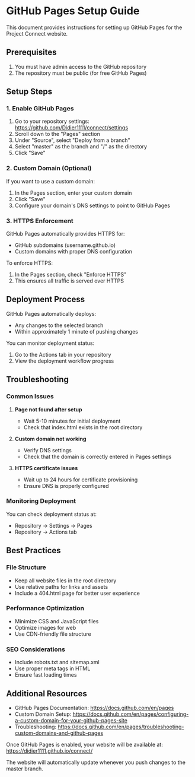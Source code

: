 # GitHub Pages Setup Guide

This document provides instructions for setting up GitHub Pages for the Project Connect website.

## Prerequisites

1. You must have admin access to the GitHub repository
2. The repository must be public (for free GitHub Pages)

## Setup Steps

### 1. Enable GitHub Pages

1. Go to your repository settings: https://github.com/Didier1111/connect/settings
2. Scroll down to the "Pages" section
3. Under "Source", select "Deploy from a branch"
4. Select "master" as the branch and "/" as the directory
5. Click "Save"

### 2. Custom Domain (Optional)

If you want to use a custom domain:

1. In the Pages section, enter your custom domain
2. Click "Save"
3. Configure your domain's DNS settings to point to GitHub Pages

### 3. HTTPS Enforcement

GitHub Pages automatically provides HTTPS for:
- GitHub subdomains (username.github.io)
- Custom domains with proper DNS configuration

To enforce HTTPS:
1. In the Pages section, check "Enforce HTTPS"
2. This ensures all traffic is served over HTTPS

## Deployment Process

GitHub Pages automatically deploys:
- Any changes to the selected branch
- Within approximately 1 minute of pushing changes

You can monitor deployment status:
1. Go to the Actions tab in your repository
2. View the deployment workflow progress

## Troubleshooting

### Common Issues

1. **Page not found after setup**
   - Wait 5-10 minutes for initial deployment
   - Check that index.html exists in the root directory

2. **Custom domain not working**
   - Verify DNS settings
   - Check that the domain is correctly entered in Pages settings

3. **HTTPS certificate issues**
   - Wait up to 24 hours for certificate provisioning
   - Ensure DNS is properly configured

### Monitoring Deployment

You can check deployment status at:
- Repository → Settings → Pages
- Repository → Actions tab

## Best Practices

### File Structure
- Keep all website files in the root directory
- Use relative paths for links and assets
- Include a 404.html page for better user experience

### Performance Optimization
- Minimize CSS and JavaScript files
- Optimize images for web
- Use CDN-friendly file structure

### SEO Considerations
- Include robots.txt and sitemap.xml
- Use proper meta tags in HTML
- Ensure fast loading times

## Additional Resources

- GitHub Pages Documentation: https://docs.github.com/en/pages
- Custom Domain Setup: https://docs.github.com/en/pages/configuring-a-custom-domain-for-your-github-pages-site
- Troubleshooting: https://docs.github.com/en/pages/troubleshooting-custom-domains-and-github-pages

Once GitHub Pages is enabled, your website will be available at:
https://didier1111.github.io/connect/

The website will automatically update whenever you push changes to the master branch.